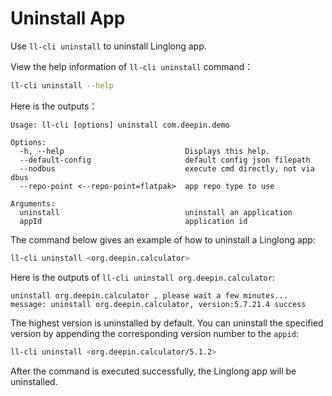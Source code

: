 # Uninstall App

Use `ll-cli uninstall` to uninstall Linglong app.

View the help information of `ll-cli uninstall` command：

```bash
ll-cli uninstall --help
```

Here is the outputs：

```text
Usage: ll-cli [options] uninstall com.deepin.demo

Options:
  -h, --help                           Displays this help.
  --default-config                     default config json filepath
  --nodbus                             execute cmd directly, not via dbus
  --repo-point <--repo-point=flatpak>  app repo type to use

Arguments:
  uninstall                            uninstall an application
  appId                                application id
```

The command below gives an example of how to uninstall a Linglong app:

```bash
ll-cli uninstall <org.deepin.calculator>
```

Here is the outputs of `ll-cli uninstall org.deepin.calculator`:

```text
uninstall org.deepin.calculator , please wait a few minutes...
message: uninstall org.deepin.calculator, version:5.7.21.4 success
```

The highest version is uninstalled by default. You can uninstall the specified version by appending the corresponding version number to the `appid`:

```bash
ll-cli uninstall <org.deepin.calculator/5.1.2>
```

After the command is executed successfully, the Linglong app will be uninstalled.
